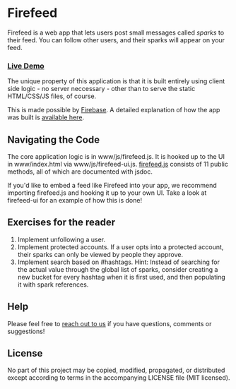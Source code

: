 Firefeed
========
Firefeed is a web app that lets users post small messages called *sparks* to
their feed. You can follow other users, and their sparks will appear on your
feed.

### [Live Demo](http://firefeed.io)

The unique property of this application is that it is built entirely using
client side logic - no server neccessary - other than to serve the static
HTML/CSS/JS files, of course.

This is made possible by [Firebase](http://firebase.com/). A detailed explanation
of how the app was built is [available here](http://firefeed.io/about.html).

Navigating the Code
-------------------
The core application logic is in www/js/firefeed.js. It is hooked up to the
UI in www/index.html via www/js/firefeed-ui.js.
[firefeed.js](http://github.com/firebase/firefeed/blob/master/firefeed.js) consists of 11
public methods, all of which are documented with jsdoc.

If you'd like to embed a feed like Firefeed into your app, we recommend
importing firefeed.js and hooking it up to your own UI. Take a look at
firefeed-ui for an example of how this is done!

Exercises for the reader
------------------------
1. Implement unfollowing a user.
2. Implement protected accounts. If a user opts into a protected account, their
sparks can only be viewed by people they approve.
3. Implement search based on #hashtags. Hint: Instead of searching for the
actual value through the global list of sparks, consider creating a new bucket
for every hashtag when it is first used, and then populating it with spark
references.

Help
----

Please feel free to [reach out to us](https://groups.google.com/group/firebase-talk)
if you have questions, comments or suggestions!

License
-------
No part of this project may be copied, modified, propagated, or distributed
except according to terms in the accompanying LICENSE file (MIT licensed).
